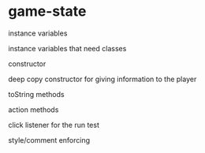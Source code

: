 # game-state

instance variables

instance variables that need classes

constructor

deep copy constructor for giving information to the player

toString methods

action methods

click listener for the run test

style/comment enforcing
